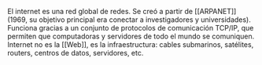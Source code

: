 El internet es una red global de redes. Se creó a partir de [[ARPANET]] (1969, su objetivo principal era conectar a investigadores y universidades).
Funciona gracias a un conjunto de protocolos de comunicación TCP/IP, que permiten que computadoras y servidores de todo el mundo se comuniquen.
Internet no es la [[Web]], es la infraestructura: cables submarinos, satélites, routers, centros de datos, servidores, etc.